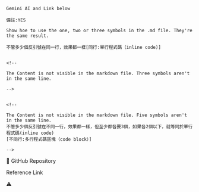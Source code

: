 

`Gemini AI and Link below`

``備註:YES``

```Show hoe to use the one, two or three symbols in the .md file. They're the same result.```


````` 不管多少個反引號在同一行，效果都一樣[同行:單行程式碼（inline code)]  `````


```

<!--

The Content is not visible in the markdown file. Three symbols aren't in the same line.

-->

```


`````

<!--

The Content is not visible in the markdown file. Five symbols aren't in the same line.
不管多少個反引號在不同一行，效果都一樣，但至少都各要3個，如果各2個以下，就等同於單行程式碼(inline code)
[不同行:多行程式碼區塊（code block）]

-->

`````

🔗 GitHub Repository

<!--  

<img width="390" height="82" alt="image" src="https://github.com/user-attachments/assets/b9c90ce3-a14d-4282-bce1-26b1026050a7" />

<img width="1452" height="1085" alt="image" src="https://github.com/user-attachments/assets/5dffebdd-e6f2-4b84-8878-bfea8c707682" />

https://reurl.cc/Rk78QD
<img width="420" height="81" alt="image" src="https://github.com/user-attachments/assets/04c64a49-e5c4-4e27-a891-9e9e57beffaf" />

-->

Reference Link  
<!--  

https://claude.ai/chat/9549a826-388d-4a8a-aacc-7c254fc5582e  
file:///C:/Users/entus/Downloads/game_reservation_ppt.html  

-->  

⚠️
<!--

Warren Buffett
investflowers888@gmail.com
https://gemini.google.com/app/a4f701ddf9c1568e?hl=zh-TW
-->



